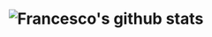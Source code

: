 <h1 align="center">

![Francesco's github stats](https://github-readme-stats.vercel.app/api?username=frodsan&show_icons=true)

</h1>
